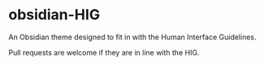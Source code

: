 # obsidian-HIG

An Obsidian theme designed to fit in with the Human Interface Guidelines.

Pull requests are welcome if they are in line with the HIG.
